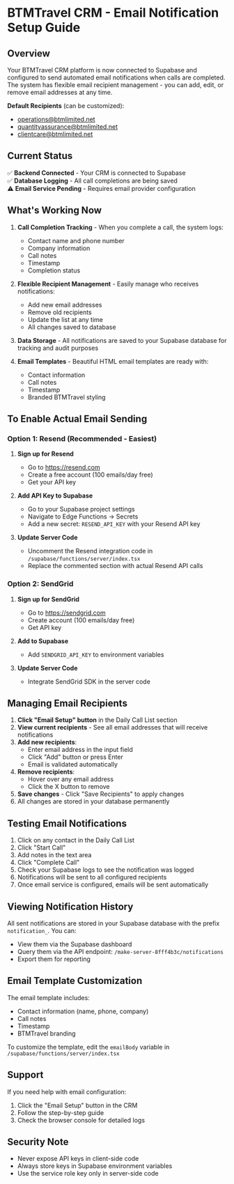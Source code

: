# BTMTravel CRM - Email Notification Setup Guide

## Overview
Your BTMTravel CRM platform is now connected to Supabase and configured to send automated email notifications when calls are completed. The system has flexible email recipient management - you can add, edit, or remove email addresses at any time.

**Default Recipients** (can be customized):
- operations@btmlimited.net
- quantityassurance@btmlimited.net
- clientcare@btmlimited.net

## Current Status

✅ **Backend Connected** - Your CRM is connected to Supabase  
✅ **Database Logging** - All call completions are being saved  
⚠️ **Email Service Pending** - Requires email provider configuration

## What's Working Now

1. **Call Completion Tracking** - When you complete a call, the system logs:
   - Contact name and phone number
   - Company information
   - Call notes
   - Timestamp
   - Completion status

2. **Flexible Recipient Management** - Easily manage who receives notifications:
   - Add new email addresses
   - Remove old recipients
   - Update the list at any time
   - All changes saved to database

3. **Data Storage** - All notifications are saved to your Supabase database for tracking and audit purposes

4. **Email Templates** - Beautiful HTML email templates are ready with:
   - Contact information
   - Call notes
   - Timestamp
   - Branded BTMTravel styling

## To Enable Actual Email Sending

### Option 1: Resend (Recommended - Easiest)

1. **Sign up for Resend**
   - Go to https://resend.com
   - Create a free account (100 emails/day free)
   - Get your API key

2. **Add API Key to Supabase**
   - Go to your Supabase project settings
   - Navigate to Edge Functions → Secrets
   - Add a new secret: `RESEND_API_KEY` with your Resend API key

3. **Update Server Code**
   - Uncomment the Resend integration code in `/supabase/functions/server/index.tsx`
   - Replace the commented section with actual Resend API calls

### Option 2: SendGrid

1. **Sign up for SendGrid**
   - Go to https://sendgrid.com
   - Create account (100 emails/day free)
   - Get API key

2. **Add to Supabase**
   - Add `SENDGRID_API_KEY` to environment variables

3. **Update Server Code**
   - Integrate SendGrid SDK in the server code

## Managing Email Recipients

1. **Click "Email Setup" button** in the Daily Call List section
2. **View current recipients** - See all email addresses that will receive notifications
3. **Add new recipients**:
   - Enter email address in the input field
   - Click "Add" button or press Enter
   - Email is validated automatically
4. **Remove recipients**:
   - Hover over any email address
   - Click the X button to remove
5. **Save changes** - Click "Save Recipients" to apply changes
6. All changes are stored in your database permanently

## Testing Email Notifications

1. Click on any contact in the Daily Call List
2. Click "Start Call"
3. Add notes in the text area
4. Click "Complete Call"
5. Check your Supabase logs to see the notification was logged
6. Notifications will be sent to all configured recipients
7. Once email service is configured, emails will be sent automatically

## Viewing Notification History

All sent notifications are stored in your Supabase database with the prefix `notification_`. You can:

- View them via the Supabase dashboard
- Query them via the API endpoint: `/make-server-8fff4b3c/notifications`
- Export them for reporting

## Email Template Customization

The email template includes:
- Contact information (name, phone, company)
- Call notes
- Timestamp
- BTMTravel branding

To customize the template, edit the `emailBody` variable in `/supabase/functions/server/index.tsx`

## Support

If you need help with email configuration:
1. Click the "Email Setup" button in the CRM
2. Follow the step-by-step guide
3. Check the browser console for detailed logs

## Security Note

- Never expose API keys in client-side code
- Always store keys in Supabase environment variables
- Use the service role key only in server-side code

